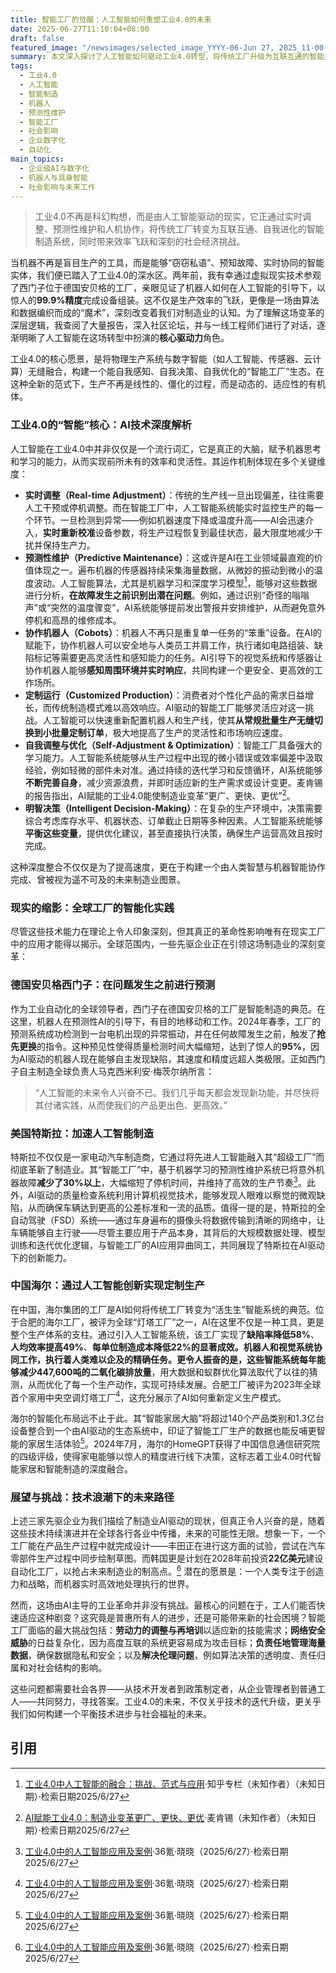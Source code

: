 ```yaml
---
title: 智能工厂的觉醒：人工智能如何重塑工业4.0的未来
date: 2025-06-27T11:10:04+08:00
draft: false
featured_image: "/newsimages/selected_image_YYYY-06-Jun 27, 2025_11-00-18-475.jpg"
summary: 本文深入探讨了人工智能如何驱动工业4.0转型，将传统工厂升级为互联互通的智能系统。文章详细阐述了AI在实时调整、预测性维护、人机协作、定制生产等方面的应用，并以西门子、特斯拉、海尔的实践案例，展示了其带来的效率和质量飞跃，同时也审视了劳动力适应、网络安全和伦理等未来挑战。
tags: 
  - 工业4.0
  - 人工智能
  - 智能制造
  - 机器人
  - 预测性维护
  - 智能工厂
  - 社会影响
  - 企业数字化
  - 自动化
main_topics: 
  - 企业级AI与数字化
  - 机器人与具身智能
  - 社会影响与未来工作
---
```


> 工业4.0不再是科幻构想，而是由人工智能驱动的现实，它正通过实时调整、预测性维护和人机协作，将传统工厂转变为互联互通、自我进化的智能制造系统，同时带来效率飞跃和深刻的社会经济挑战。

当机器不再是盲目生产的工具，而是能够“窃窃私语”、预知故障、实时协同的智能实体，我们便已踏入了工业4.0的深水区。两年前，我有幸通过虚拟现实技术参观了西门子位于德国安贝格的工厂，亲眼见证了机器人如何在人工智能的引导下，以惊人的**99.9%精度**完成设备组装。这不仅是生产效率的飞跃，更像是一场由算法和数据编织而成的“魔术”，深刻改变着我们对制造业的认知。为了理解这场变革的深层逻辑，我查阅了大量报告，深入社区论坛，并与一线工程师们进行了对话，逐渐明晰了人工智能在这场转型中扮演的**核心驱动力**角色。

工业4.0的核心愿景，是将物理生产系统与数字智能（如人工智能、传感器、云计算）无缝融合，构建一个能自我感知、自我决策、自我优化的“智能工厂”生态。在这种全新的范式下，生产不再是线性的、僵化的过程，而是动态的、适应性的有机体。

### 工业4.0的“智能”核心：AI技术深度解析

人工智能在工业4.0中并非仅仅是一个流行词汇，它是真正的大脑，赋予机器思考和学习的能力，从而实现前所未有的效率和灵活性。其运作机制体现在多个关键维度：

*   **实时调整（Real-time Adjustment）**：传统的生产线一旦出现偏差，往往需要人工干预或停机调整。而在智能工厂中，人工智能系统能实时监控生产的每一个环节。一旦检测到异常——例如机器速度下降或温度升高——AI会迅速介入，**实时重新校准**设备参数，将生产过程恢复到最佳状态，最大限度地减少干扰并保持生产力。
*   **预测性维护（Predictive Maintenance）**：这或许是AI在工业领域最直观的价值体现之一。遍布机器的传感器持续采集海量数据，从微妙的振动到微小的温度波动。人工智能算法，尤其是机器学习和深度学习模型[^2]，能够对这些数据进行分析，**在故障发生之前识别出潜在问题**。例如，通过识别“奇怪的嗡嗡声”或“突然的温度骤变”，AI系统能够提前发出警报并安排维护，从而避免意外停机和高昂的维修成本。
*   **协作机器人（Cobots）**：机器人不再只是重复单一任务的“笨重”设备。在AI的赋能下，协作机器人可以安全地与人类员工并肩工作，执行诸如电路组装、缺陷标记等需要更高灵活性和感知能力的任务。AI引导下的视觉系统和传感器让协作机器人能够**感知周围环境并实时响应**，共同构建一个更安全、更高效的工作场所。
*   **定制运行（Customized Production）**：消费者对个性化产品的需求日益增长，而传统制造模式难以高效响应。AI驱动的智能工厂能够灵活应对这一挑战。人工智能可以快速重新配置机器人和生产线，使其**从常规批量生产无缝切换到小批量定制订单**，极大地提高了生产的灵活性和市场响应速度。
*   **自我调整与优化（Self-Adjustment & Optimization）**：智能工厂具备强大的学习能力。人工智能系统能够从生产过程中出现的微小错误或效率偏差中汲取经验，例如轻微的部件未对准。通过持续的迭代学习和反馈循环，AI系统能够**不断完善自身**，减少资源浪费，并即时适应新的生产需求或设计变更。麦肯锡的报告指出，AI赋能的工业4.0能使制造业变革“更广、更快、更优”[^5]。
*   **明智决策（Intelligent Decision-Making）**：在复杂的生产环境中，决策需要综合考虑库存水平、机器状态、订单截止日期等多种因素。人工智能系统能够**平衡这些变量**，提供优化建议，甚至直接执行决策，确保生产运营高效且按时完成。

这种深度整合不仅仅是为了提高速度，更在于构建一个由人类智慧与机器智能协作完成、曾被视为遥不可及的未来制造业图景。

### 现实的缩影：全球工厂的智能化实践

尽管这些技术能力在理论上令人印象深刻，但其真正的革命性影响唯有在现实工厂中的应用才能得以揭示。全球范围内，一些先驱企业正在引领这场制造业的深刻变革：

### 德国安贝格西门子：在问题发生之前进行预测

作为工业自动化的全球领导者，西门子在德国安贝格的工厂是智能制造的典范。在这里，机器人在预测性AI的引导下，有目的地移动和工作。2024年春季，工厂的预测系统成功检测到一台电机出现的异常振动，并在任何故障发生之前，触发了**抢先更换**的指令。这种预见性使得质量检测时间大幅缩短，达到了惊人的**95%**，因为AI驱动的机器人现在能够自主发现缺陷，其速度和精度远超人类极限。正如西门子自主制造全球负责人马克西米利安·梅茨尔纳所言：

> “人工智能的未来令人兴奋不已。我们几乎每天都会发现新功能，并尽快将其付诸实践，从而使我们的产品更出色、更高效。”

### 美国特斯拉：加速人工智能制造

特斯拉不仅仅是一家电动汽车制造商，它通过将先进人工智能融入其“超级工厂”而彻底革新了制造业。其“智能工厂”中，基于机器学习的预测性维护系统已将意外机器故障**减少了30%以上**，大幅缩短了停机时间，并维持了高效的生产节奏[^1]。此外，AI驱动的质量检查系统利用计算机视觉技术，能够发现人眼难以察觉的微观缺陷，从而确保车辆达到更高的公差标准和一流的品质。值得一提的是，特斯拉的全自动驾驶（FSD）系统——通过车身遍布的摄像头将数据传输到清晰的网络中，让车辆能够自主行驶——尽管主要应用于产品本身，其背后的大规模数据处理、模型训练和迭代优化逻辑，与智能工厂的AI应用异曲同工，共同展现了特斯拉在AI驱动下的创新能力。

### 中国海尔：通过人工智能创新实现定制生产

在中国，海尔集团的工厂是AI如何将传统工厂转变为“活生生”智能系统的典范。位于合肥的海尔工厂，被评为全球“灯塔工厂”之一，AI在这里不仅是一种工具，更是整个生产体系的支柱。通过引入人工智能系统，该工厂实现了**缺陷率降低58%**、**人均效率提高49%**、**每单位制造成本降低22%**的显著成效。机器人和视觉系统协同工作，执行着人类难以企及的精确任务。更令人振奋的是，这些智能系统每年能够**减少447,600吨的二氧化碳排放量**，用大数据和蚁群优化算法取代了以往的猜测，从而优化了每一个生产动作，实现可持续发展。合肥工厂被评为2023年全球首个家用中央空调灯塔工厂[^1]，这充分展示了AI如何重新定义生产模式。

海尔的智能化布局远不止于此。其“智能家居大脑”将超过140个产品类别和1.3亿台设备整合到一个由AI驱动的生态系统中，印证了智能工厂生产的数据也能反哺更智能的家居生活体验[^1]。2024年7月，海尔的HomeGPT获得了中国信息通信研究院的四级评级，使得家电能够以惊人的精度进行线下决策，这标志着工业4.0时代智能家居和智能制造的深度融合。

### 展望与挑战：技术浪潮下的未来路径

上述三家先驱企业为我们描绘了制造业AI驱动的现状，但真正令人兴奋的是，随着这些技术持续演进并在全球各行各业中传播，未来的可能性无限。想象一下，一个工厂能在产品生产过程中就完成设计——丰田正在进行这方面的试验，尝试在汽车零部件生产过程中同步绘制草图。而韩国更是计划在2028年前投资**22亿美元**建设自动化工厂，以抢占未来制造业的制高点。[^1] 潜在的愿景是：一个人类专注于创造力和战略，而机器实时高效地处理执行的世界。

然而，这场由AI主导的工业革命并非没有挑战。最核心的问题在于，工人们能否快速适应这种剧变？这究竟是普惠所有人的进步，还是可能带来新的社会困境？智能工厂面临的最大挑战包括：**劳动力的调整与再培训**以适应新的技能需求；**网络安全威胁**的日益复杂化，因为高度互联的系统更容易成为攻击目标；**负责任地管理海量数据**，确保数据隐私和安全；以及**解决伦理问题**，例如算法决策的透明度、责任归属和对社会结构的影响。

这些问题都需要社会各界——从技术开发者到政策制定者，从企业管理者到普通工人——共同努力，寻找答案。工业4.0的未来，不仅关乎技术的迭代升级，更关乎我们如何构建一个平衡技术进步与社会福祉的未来。

## 引用

[^1]: [工业4.0中的人工智能应用及案例](https://www.36kr.com/p/3354073713324676)·36氪·晓晓（2025/6/27）·检索日期2025/6/27
[^2]: [工业4.0中人工智能的融合：挑战、范式与应用](https://zhuanlan.zhihu.com/p/647985164)·知乎专栏（未知作者）（未知日期）·检索日期2025/6/27
[^3]: [现实世界中的人工智能：工业制造的4 个成功案例研究](https://blog.csdn.net/maizousidemao/article/details/135317892)·CSDN博客（未知作者）（未知日期）·检索日期2025/6/27
[^4]: [工业4.0：人工智能和智能技术如何影响制造业](https://www.rapiddirect.com/zh-CN/blog/industry-4-ai-manufacturing/)·RapidDirect（未知作者）（未知日期）·检索日期2025/6/27
[^5]: [AI赋能工业4.0：制造业变革更广、更快、更优](https://www.mckinsey.com.cn/ai%E8%B5%8B%E8%83%BD%E5%B7%A5%E4%B8%9A4-0%EF%BC%9A%E5%88%B6%E9%80%A0%E4%B8%9A%E5%8F%98%E9%9D%A9%E6%9B%B4%E5%B9%BF%E3%80%81%E6%9B%B4%E5%BF%AB%E3%80%81%E6%9B%B4%E4%BC%98/)·麦肯锡（未知作者）（未知日期）·检索日期2025/6/27
